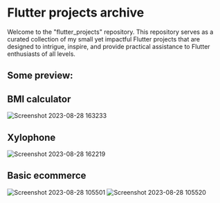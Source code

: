 # Flutter projects archive
Welcome to the "flutter_projects" repository. This repository serves as a curated collection of my small yet impactful Flutter projects that are designed to intrigue, inspire, and provide practical assistance to Flutter enthusiasts of all levels.

## Some preview:

## BMI calculator

![Screenshot 2023-08-28 163233](https://github.com/zZHuuZz/flutter_projects/assets/96064095/002c8d5f-6d06-4b8b-880e-963c360aea18)

## Xylophone

![Screenshot 2023-08-28 162219](https://github.com/zZHuuZz/flutter_projects/assets/96064095/34ba3878-e413-47f3-a82f-1bc759a79515)

## Basic ecommerce

![Screenshot 2023-08-28 105501](https://github.com/zZHuuZz/flutter_projects/assets/96064095/553a9617-2ac5-4878-9c61-2c583482af89)
![Screenshot 2023-08-28 105520](https://github.com/zZHuuZz/flutter_projects/assets/96064095/ce8534e6-e184-45d5-8458-c65223d5cc1d)
